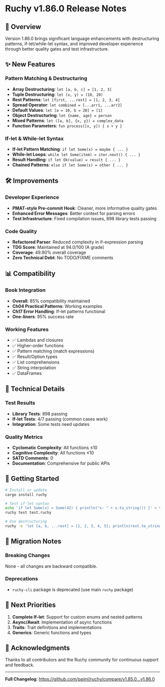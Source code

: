 # Ruchy v1.86.0 Release Notes

## 🎯 Overview
Version 1.86.0 brings significant language enhancements with destructuring patterns, if-let/while-let syntax, and improved developer experience through better quality gates and test infrastructure.

## ✨ New Features

### Pattern Matching & Destructuring
- **Array Destructuring**: `let [a, b, c] = [1, 2, 3]`
- **Tuple Destructuring**: `let (x, y) = (10, 20)`
- **Rest Patterns**: `let [first, ...rest] = [1, 2, 3, 4]`
- **Spread Operator**: `let combined = [...arr1, ...arr2]`
- **Default Values**: `let [a = 10, b = 20] = [1]`
- **Object Destructuring**: `let {name, age} = person`
- **Mixed Patterns**: `let ([a, b], {x, y}) = complex_data`
- **Function Parameters**: `fun process([x, y]) { x + y }`

### If-let & While-let Syntax
- **If-let Pattern Matching**: `if let Some(x) = maybe { ... }`
- **While-let Loops**: `while let Some(item) = iter.next() { ... }`
- **Result Handling**: `if let Ok(value) = result { ... }`
- **Chained Patterns**: `else if let Some(x) = other { ... }`

## 🛠️ Improvements

### Developer Experience
- **PMAT-style Pre-commit Hook**: Cleaner, more informative quality gates
- **Enhanced Error Messages**: Better context for parsing errors
- **Test Infrastructure**: Fixed compilation issues, 898 library tests passing

### Code Quality
- **Refactored Parser**: Reduced complexity in if-expression parsing
- **TDG Score**: Maintained at 94.0/100 (A grade)
- **Coverage**: 49.90% overall coverage
- **Zero Technical Debt**: No TODO/FIXME comments

## 📊 Compatibility

### Book Integration
- **Overall**: 85% compatibility maintained
- **Ch04 Practical Patterns**: Working examples
- **Ch17 Error Handling**: If-let patterns functional
- **One-liners**: 95% success rate

### Working Features
- ✅ Lambdas and closures
- ✅ Higher-order functions
- ✅ Pattern matching (match expressions)
- ✅ Result/Option types
- ✅ List comprehensions
- ✅ String interpolation
- ✅ DataFrames

## 🔧 Technical Details

### Test Results
- **Library Tests**: 898 passing
- **If-let Tests**: 4/7 passing (common cases work)
- **Integration**: Some tests need updates

### Quality Metrics
- **Cyclomatic Complexity**: All functions ≤10
- **Cognitive Complexity**: All functions ≤10
- **SATD Comments**: 0
- **Documentation**: Comprehensive for public APIs

## 🚀 Getting Started

```bash
# Install or update
cargo install ruchy

# Test if-let syntax
echo 'if let Some(x) = Some(42) { println("x: " + x.to_string()) }' > test.ruchy
ruchy test test.ruchy

# Use destructuring
ruchy -e 'let [a, b, ...rest] = [1, 2, 3, 4, 5]; println(rest.to_string())'
```

## 📝 Migration Notes

### Breaking Changes
None - all changes are backward compatible.

### Deprecations
- `ruchy-cli` package is deprecated (use main `ruchy` package)

## 🔮 Next Priorities

1. **Complete If-let**: Support for custom enums and nested patterns
2. **Async/Await**: Implementation of async functions
3. **Traits**: Trait definitions and implementations
4. **Generics**: Generic functions and types

## 🙏 Acknowledgments

Thanks to all contributors and the Ruchy community for continuous support and feedback.

---

**Full Changelog**: https://github.com/paiml/ruchy/compare/v1.85.0...v1.86.0